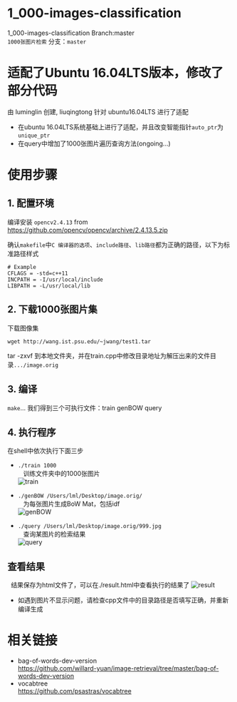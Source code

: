 # 1_000-images-classification
1_000-images-classification Branch:master<br>
`1000张图片检索` 分支：`master`

# 适配了Ubuntu 16.04LTS版本，修改了部分代码
由 luminglin 创建, liuqingtong 针对 ubuntu16.04LTS 进行了适配
* 在ubuntu 16.04LTS系统基础上进行了适配，并且改变智能指针`auto_ptr`为`unique_ptr`
* 在query中增加了1000张图片遍历查询方法(ongoing...)
  
# 使用步骤

## 1. 配置环境
编译安装 `opencv2.4.13` from https://github.com/opencv/opencv/archive/2.4.13.5.zip <br>

确认`makefile`中`C 编译器的选项`、`include路径`、`lib路径`都为正确的路径，以下为标准路径样式<br>
```
# Example
CFLAGS = -std=c++11
INCPATH = -I/usr/local/include
LIBPATH = -L/usr/local/lib
```

## 2. 下载1000张图片集
下载图像集
```
wget http://wang.ist.psu.edu/~jwang/test1.tar
```
tar -zxvf 到本地文件夹，并在train.cpp中修改目录地址为解压出来的文件目录`.../image.orig`

## 3. 编译
`make`...
我们得到三个可执行文件：train genBOW query

## 4. 执行程序
在shell中依次执行下面三步

* `./train 1000`<br>
    训练文件夹中的1000张图片<br>
![train](http://112.74.19.125/owncloud/index.php/s/CVMcIMV7xpEg97c/download)

* `./genBOW /Users/lml/Desktop/image.orig/`<br>
    为每张图片生成BoW Mat，包括idf<br>
![genBOW](http://112.74.19.125/owncloud/index.php/s/Pw4U8fo0FZxIrkF/download)

* `./query /Users/lml/Desktop/image.orig/999.jpg`<br>
    查询某图片的检索结果<br>
![query](http://112.74.19.125/owncloud/index.php/s/jjiU3NrdSdF4N1v/download)

## 查看结果
   结果保存为html文件了，可以在./result.html中查看执行的结果了
![result](http://112.74.19.125/owncloud/index.php/s/rqgebwZMPYDEUJi/download)
* 如遇到图片不显示问题，请检查cpp文件中的目录路径是否填写正确，并重新编译生成

# 相关链接
* bag-of-words-dev-version<br>
https://github.com/willard-yuan/image-retrieval/tree/master/bag-of-words-dev-version
* vocabtree<br>
https://github.com/psastras/vocabtree
